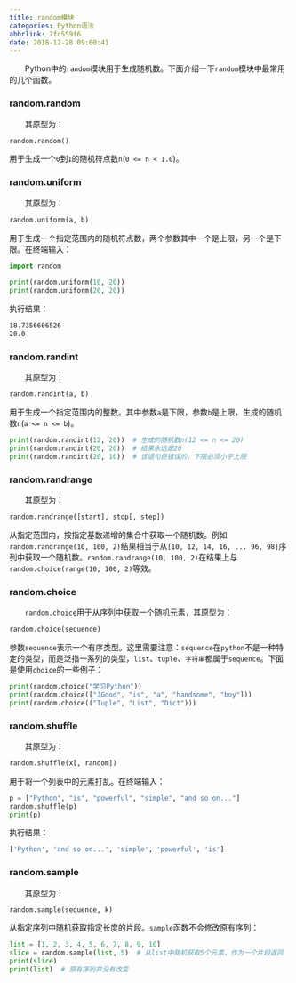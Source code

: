 ```yaml
---
title: random模块
categories: Python语法
abbrlink: 7fc559f6
date: 2018-12-28 09:00:41
---
```

&emsp;&emsp;Python中的`random`模块用于生成随机数。下面介绍一下`random`模块中最常用的几个函数。<!--more-->

### random.random

&emsp;&emsp;其原型为：

``` python
random.random()
```

用于生成一个`0`到`1`的随机符点数`n`(`0 <= n < 1.0`)。

### random.uniform

&emsp;&emsp;其原型为：

``` python
random.uniform(a, b)
```

用于生成一个指定范围内的随机符点数，两个参数其中一个是上限，另一个是下限。在终端输入：

``` python
import random
​
print(random.uniform(10, 20))
print(random.uniform(20, 20))
```

执行结果：

``` bash
18.7356606526
20.0
```

### random.randint

&emsp;&emsp;其原型为：

``` python
random.randint(a, b)
```

用于生成一个指定范围内的整数。其中参数`a`是下限，参数`b`是上限，生成的随机数`n`(`a <= n <= b`)。

``` python
print(random.randint(12, 20))  # 生成的随机数n(12 <= n <= 20)
print(random.randint(20, 20))  # 结果永远是20
print(random.randint(20, 10))  # 该语句是错误的，下限必须小于上限
```

### random.randrange

&emsp;&emsp;其原型为：

``` python
random.randrange([start], stop[, step])
```

从指定范围内，按指定基数递增的集合中获取一个随机数。例如`random.randrange(10, 100, 2)`结果相当于从`[10, 12, 14, 16, ... 96, 98]`序列中获取一个随机数。`random.randrange(10, 100, 2)`在结果上与`random.choice(range(10, 100, 2)`等效。

### random.choice

&emsp;&emsp;`random.choice`用于从序列中获取一个随机元素，其原型为：

``` python
random.choice(sequence)
```

参数`sequence`表示一个有序类型。这里需要注意：`sequence`在`python`不是一种特定的类型，而是泛指一系列的类型，`list`、`tuple`、`字符串`都属于`sequence`。下面是使用`choice`的一些例子：

``` python
print(random.choice("学习Python"))
print(random.choice(["JGood", "is", "a", "handsome", "boy"]))
print(random.choice(("Tuple", "List", "Dict")))
```

### random.shuffle

&emsp;&emsp;其原型为：

``` python
random.shuffle(x[, random])
```

用于将一个列表中的元素打乱。在终端输入：

``` python
p = ["Python", "is", "powerful", "simple", "and so on..."]
random.shuffle(p)
print(p)
```

执行结果：

``` bash
['Python', 'and so on...', 'simple', 'powerful', 'is']
```

### random.sample

&emsp;&emsp;其原型为：

``` python
random.sample(sequence, k)
```

从指定序列中随机获取指定长度的片段。`sample`函数不会修改原有序列：

``` python
list = [1, 2, 3, 4, 5, 6, 7, 8, 9, 10]
slice = random.sample(list, 5)  # 从list中随机获取5个元素，作为一个片段返回
print(slice)
print(list)  # 原有序列并没有改变
```